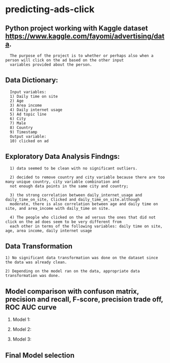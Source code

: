 # predicting-ads-click

## Python project working with Kaggle dataset <https://www.kaggle.com/fayomi/advertising/data>.
      The purpose of the project is to whether or perhaps also when a person will click on the ad based on the other input
      variables provided about the person.

## Data Dictionary:
      Input variables:
      1) Daily time on site
      2) Age
      3) Area income
      4) Daily internet usage
      5) Ad topic line
      6) City
      7) Male
      8) Country
      9) Timestamp
      Output variable:
      10) clicked on ad
      

## Exploratory Data Analysis Findngs:
      1) data seemed to be clean with no significant outliers.
      
      2) decided to remove country and city variable because there are too many unique country, city variable combination and
      not enough data points in the same city and country;
      
      3) the strong correlation between daily_internet_usage and daily_time_on_site, Clicked and daily_time_on_site.although
      moderate, there is also correlation between age and daily time on site, and area_income with daily_time on site.
      
      4) The people who clicked on the ad versus the ones that did not click on the ad does seem to be very different from 
      each other in terms of the following variables: daily time on site, age, area income, daily internet usage


## Data Transformation
    1) No significant data transformation was done on the dataset since the data was already clean.
    
    2) Depending on the model ran on the data, appropriate data transformation was done.

## Model comparison with confuson matrix, precision and recall, F-score, precision trade off, ROC AUC curve
   1) Model 1:
   
   
              
   2) Model 2:
   
   
   
   3) Model 3:
   
   
   
## Final Model selection


